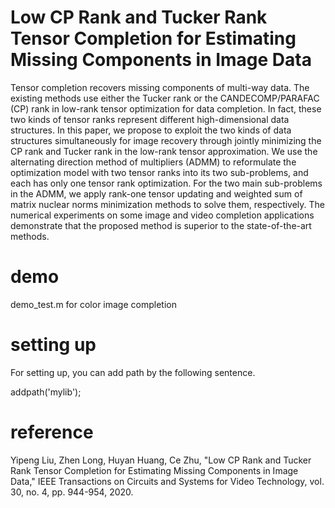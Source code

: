 # Low CP Rank and Tucker Rank Tensor Completion for Estimating Missing Components in Image Data


Tensor completion recovers missing components of multi-way data. The existing methods use either the Tucker rank or the CANDECOMP/PARAFAC (CP) rank in low-rank tensor optimization for data completion. In fact, these two kinds of tensor ranks represent different high-dimensional data structures. In this paper, we propose to exploit the two kinds of data structures simultaneously for image recovery through jointly minimizing the CP rank and Tucker rank in the low-rank tensor approximation. We use the alternating direction method of multipliers (ADMM) to reformulate the optimization model with two tensor ranks into its two sub-problems, and each has only one tensor rank optimization. For the two main sub-problems in the ADMM, we apply rank-one tensor updating and weighted sum of matrix nuclear norms minimization methods to solve them, respectively. The numerical experiments on some image and video completion applications demonstrate that the proposed method is superior to the state-of-the-art methods.


# demo

demo_test.m for color image completion


# setting up

For setting up, you can add path by the following sentence.

addpath('mylib'); 

# reference

Yipeng Liu, Zhen Long, Huyan Huang, Ce Zhu, "Low CP Rank and Tucker Rank Tensor Completion for Estimating Missing Components in Image Data," IEEE Transactions on Circuits and Systems for Video Technology, vol. 30, no. 4, pp. 944-954, 2020. 
